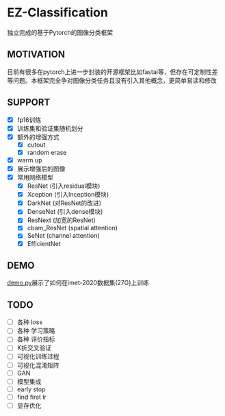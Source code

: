 # EZ-Classification
独立完成的基于Pytorch的图像分类框架
## MOTIVATION
目前有很多在pytorch上进一步封装的开源框架比如fastai等，但存在可定制性差等问题。本框架完全争对图像分类任务且没有引入其他概念，更简单易读和修改
##  SUPPORT
- [x] fp16训练
- [x] 训练集和验证集随机划分
- [x] 额外的增强方式
    - [x] cutout
    - [x] random erase
- [x] warm up
- [x] 展示增强后的图像
- [x] 常用网络模型
    - [x] ResNet  (引入residual模块)
    - [x] Xception  (引入Inception模块)
    - [x] DarkNet  (对ResNet的改进)
    - [x] DenseNet  (引入dense模块)
    - [x] ResNext  (加宽的ResNet)
    - [x] cbam_ResNet  (spatial attention)
    - [x] SeNet  (channel attention)
    - [x] EfficientNet
## DEMO
[demo.py](https://github.com/passerer/EZ-Classification/tree/master/demo "demo")展示了如何在imet-2020数据集(27G)上训练
## TODO
- [ ] 各种 loss
- [ ] 各种 学习策略
- [ ] 各种 评价指标
- [ ] K折交叉验证
- [ ] 可视化训练过程
- [ ] 可视化混淆矩阵
- [ ] GAN
- [ ] 模型集成
- [ ] early stop
- [ ] find first lr
- [ ] 显存优化
